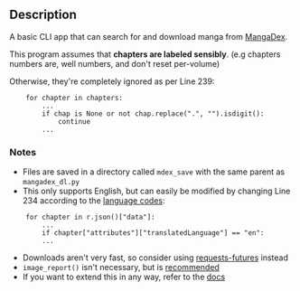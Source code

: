 ## Description
A basic CLI app that can search for and download manga from [MangaDex](https://mangadex.org).


This program assumes that **chapters are labeled sensibly**. (e.g chapters numbers are, well numbers, and don't reset per-volume)

Otherwise, they're completely ignored as per Line 239:
```
    for chapter in chapters:
        ...
        if chap is None or not chap.replace(".", "").isdigit():
            continue
        ...
```
### Notes
- Files are saved in a directory called ```mdex_save``` with the same parent as ```mangadex_dl.py```
- This only supports English, but can easily be modified by changing Line 234 according to the [language codes](https://api.mangadex.org/docs/3-enumerations/#language-codes--localization):
```
    for chapter in r.json()["data"]:
        ...
        if chapter["attributes"]["translatedLanguage"] == "en":
        ...
```
- Downloads aren't very fast, so consider using [requests-futures](https://github.com/ross/requests-futures) instead
- ```image_report()``` isn't necessary, but is [recommended](https://api.mangadex.org/docs/04-chapter/retrieving-chapter/#mangadexhome-load-successes-failures-and-retries)
- If you want to extend this in any way, refer to the [docs](https://api.mangadex.org/docs)
